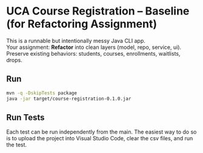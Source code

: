 # UCA Course Registration – Baseline (for Refactoring Assignment)

This is a runnable but intentionally messy Java CLI app.  
Your assignment: **Refactor** into clean layers (model, repo, service, ui).  
Preserve existing behaviors: students, courses, enrollments, waitlists, drops.

## Run
```bash
mvn -q -DskipTests package
java -jar target/course-registration-0.1.0.jar
```

## Run Tests

Each test can be run independently from the main.
The easiest way to do so is to upload the project into Visual Studio Code, clear the csv files, and run the test.
